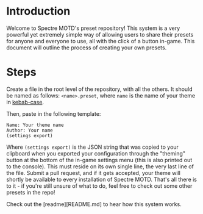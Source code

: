 # Introduction
Welcome to Spectre MOTD's preset repository! This system is a very powerful yet extremely simple way of allowing users to share their presets for anyone and everyone to use, all with the click of a button in-game. This document will outline the process of creating your own presets.

# Steps
Create a file in the root level of the repository, with all the others. It should be named as follows: `<name>.preset`, where `name` is the name of your theme in [kebab-case](http://wiki.c2.com/?KebabCase).

Then, paste in the following template:

```
Name: Your theme name
Author: Your name
(settings export)
```

Where `(settings export)` is the JSON string that was copied to your clipboard when you exported your configuration through the "theming" button at the bottom of the in-game settings menu (this is also printed out to the console). This must reside on its own single line, the very last line of the file. Submit a pull request, and if it gets accepted, your theme will shortly be available to every installation of Spectre MOTD. That's all there is to it - if you're still unsure of what to do, feel free to check out some other presets in the repo!

Check out the [readme][README.md] to hear how this system works.
